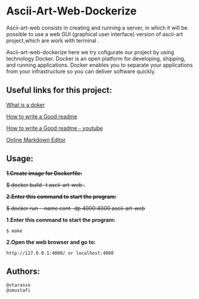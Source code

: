 # Ascii-Art-Web-Dockerize

Ascii-art-web consists in creating and running a server, in which it will be possible to use a web GUI (graphical user interface) version of ascii-art project,which are work with terminal .

Ascii-art-web-dockerize here we try cofigurate our project by using technology Docker. Docker is an open platform for developing, shipping, and running applications. Docker enables you to separate your applications from your infrastructure so you can deliver software quickly.



## Useful links for this project:
[What is a doker](https://selectel.ru/blog/what-is-docker/#whatis)

[How to write a Good readme](https://readme.so/editor)

[How to write a Good readme - youtube](https://www.youtube.com/watch?v=NXNf9aYTCZ0)

[Online Markdown Editor](https://dillinger.io/)

## Usage:
~~**1.Create image for Dockerfile:**~~

~~$ docker build -t ascii-art-web .~~


~~**2.Enter this command to start the program:**~~

~~$ docker run --name cont -dp 4000:4000 ascii-art-web~~

**1.Enter this command to start the program:**

    $ make

**2.Open the web browser and go to:**

    http://127.0.0.1:4000/ or localhost:4000
    

## Authors:
    @vtarasso
    @smustafi